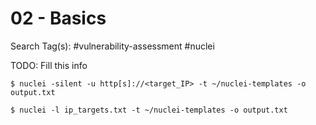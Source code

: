 # 02 - Basics

Search Tag(s): #vulnerability-assessment #nuclei

TODO: Fill this info

```
$ nuclei -silent -u http[s]://<target_IP> -t ~/nuclei-templates -o output.txt
```

```
$ nuclei -l ip_targets.txt -t ~/nuclei-templates -o output.txt
```